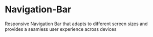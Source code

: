 # Navigation-Bar
Responsive Navigation Bar that adapts to different screen sizes and provides a seamless user experience across devices
